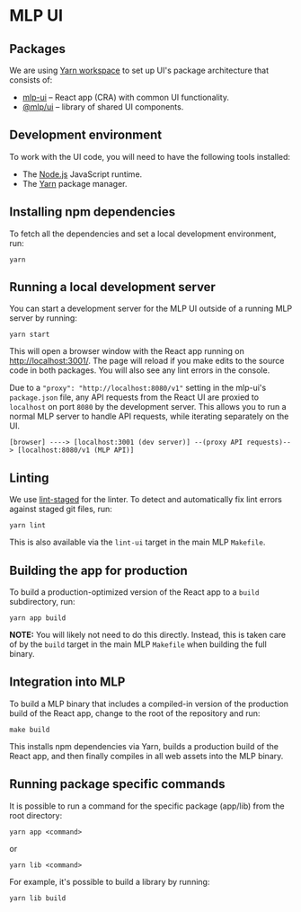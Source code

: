 # MLP UI

## Packages

We are using [Yarn workspace](https://classic.yarnpkg.com/en/docs/workspaces) to set up UI's package architecture that consists of:

- [mlp-ui](./packages/app) – React app (CRA) with common UI functionality.
- [@mlp/ui](./packages/lib/README.md) – library of shared UI components.

## Development environment

To work with the UI code, you will need to have the following tools installed:

- The [Node.js](https://nodejs.org/) JavaScript runtime.
- The [Yarn](https://yarnpkg.com/) package manager.

## Installing npm dependencies

To fetch all the dependencies and set a local development environment, run:

```shell script
yarn
```

## Running a local development server

You can start a development server for the MLP UI outside of a running MLP server by running:

```shell script
yarn start
```

This will open a browser window with the React app running on <http://localhost:3001/>. The page will reload if you make edits to the source code in both packages. You will also see any lint errors in the console.

Due to a `"proxy": "http://localhost:8080/v1"` setting in the mlp-ui's `package.json` file, any API requests from the React UI are proxied to `localhost` on port `8080` by the development server. This allows you to run a normal MLP server to handle API requests, while iterating separately on the UI.

```
[browser] ----> [localhost:3001 (dev server)] --(proxy API requests)--> [localhost:8080/v1 (MLP API)]
```

## Linting

We use [lint-staged](https://github.com/okonet/lint-staged) for the linter. To detect and automatically fix lint errors against staged git files, run:

```shell script
yarn lint
```

This is also available via the `lint-ui` target in the main MLP `Makefile`.

## Building the app for production

To build a production-optimized version of the React app to a `build` subdirectory, run:

```shell script
yarn app build
```

**NOTE:** You will likely not need to do this directly. Instead, this is taken care of by the `build` target in the main MLP `Makefile` when building the full binary.

## Integration into MLP

To build a MLP binary that includes a compiled-in version of the production build of the React app, change to the root of the repository and run:

```shell script
make build
```

This installs npm dependencies via Yarn, builds a production build of the React app, and then finally compiles in all web assets into the MLP binary.

## Running package specific commands

It is possible to run a command for the specific package (app/lib) from the root directory:

```shell script
yarn app <command>
```

or

```shell script
yarn lib <command>
```

For example, it's possible to build a library by running:

```shell script
yarn lib build
```

